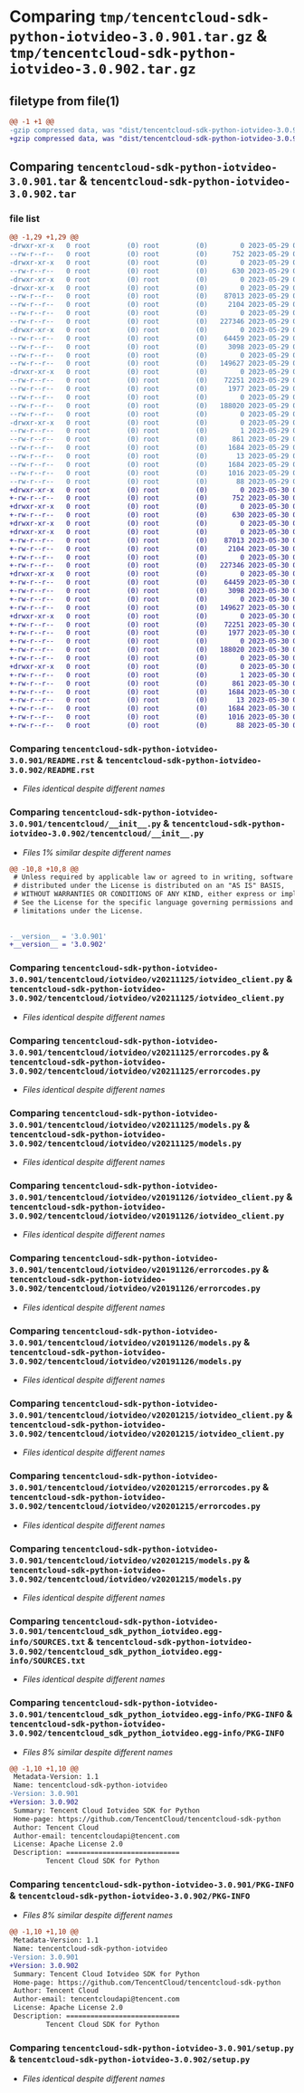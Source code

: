 # Comparing `tmp/tencentcloud-sdk-python-iotvideo-3.0.901.tar.gz` & `tmp/tencentcloud-sdk-python-iotvideo-3.0.902.tar.gz`

## filetype from file(1)

```diff
@@ -1 +1 @@
-gzip compressed data, was "dist/tencentcloud-sdk-python-iotvideo-3.0.901.tar", last modified: Mon May 29 02:30:21 2023, max compression
+gzip compressed data, was "dist/tencentcloud-sdk-python-iotvideo-3.0.902.tar", last modified: Tue May 30 00:25:58 2023, max compression
```

## Comparing `tencentcloud-sdk-python-iotvideo-3.0.901.tar` & `tencentcloud-sdk-python-iotvideo-3.0.902.tar`

### file list

```diff
@@ -1,29 +1,29 @@
-drwxr-xr-x   0 root         (0) root         (0)        0 2023-05-29 02:30:21.000000 tencentcloud-sdk-python-iotvideo-3.0.901/
--rw-r--r--   0 root         (0) root         (0)      752 2023-05-29 02:30:21.000000 tencentcloud-sdk-python-iotvideo-3.0.901/README.rst
-drwxr-xr-x   0 root         (0) root         (0)        0 2023-05-29 02:30:21.000000 tencentcloud-sdk-python-iotvideo-3.0.901/tencentcloud/
--rw-r--r--   0 root         (0) root         (0)      630 2023-05-29 02:30:21.000000 tencentcloud-sdk-python-iotvideo-3.0.901/tencentcloud/__init__.py
-drwxr-xr-x   0 root         (0) root         (0)        0 2023-05-29 02:30:21.000000 tencentcloud-sdk-python-iotvideo-3.0.901/tencentcloud/iotvideo/
-drwxr-xr-x   0 root         (0) root         (0)        0 2023-05-29 02:30:21.000000 tencentcloud-sdk-python-iotvideo-3.0.901/tencentcloud/iotvideo/v20211125/
--rw-r--r--   0 root         (0) root         (0)    87013 2023-05-29 02:30:21.000000 tencentcloud-sdk-python-iotvideo-3.0.901/tencentcloud/iotvideo/v20211125/iotvideo_client.py
--rw-r--r--   0 root         (0) root         (0)     2104 2023-05-29 02:30:21.000000 tencentcloud-sdk-python-iotvideo-3.0.901/tencentcloud/iotvideo/v20211125/errorcodes.py
--rw-r--r--   0 root         (0) root         (0)        0 2023-05-29 02:30:21.000000 tencentcloud-sdk-python-iotvideo-3.0.901/tencentcloud/iotvideo/v20211125/__init__.py
--rw-r--r--   0 root         (0) root         (0)   227346 2023-05-29 02:30:21.000000 tencentcloud-sdk-python-iotvideo-3.0.901/tencentcloud/iotvideo/v20211125/models.py
-drwxr-xr-x   0 root         (0) root         (0)        0 2023-05-29 02:30:21.000000 tencentcloud-sdk-python-iotvideo-3.0.901/tencentcloud/iotvideo/v20191126/
--rw-r--r--   0 root         (0) root         (0)    64459 2023-05-29 02:30:21.000000 tencentcloud-sdk-python-iotvideo-3.0.901/tencentcloud/iotvideo/v20191126/iotvideo_client.py
--rw-r--r--   0 root         (0) root         (0)     3098 2023-05-29 02:30:21.000000 tencentcloud-sdk-python-iotvideo-3.0.901/tencentcloud/iotvideo/v20191126/errorcodes.py
--rw-r--r--   0 root         (0) root         (0)        0 2023-05-29 02:30:21.000000 tencentcloud-sdk-python-iotvideo-3.0.901/tencentcloud/iotvideo/v20191126/__init__.py
--rw-r--r--   0 root         (0) root         (0)   149627 2023-05-29 02:30:21.000000 tencentcloud-sdk-python-iotvideo-3.0.901/tencentcloud/iotvideo/v20191126/models.py
-drwxr-xr-x   0 root         (0) root         (0)        0 2023-05-29 02:30:21.000000 tencentcloud-sdk-python-iotvideo-3.0.901/tencentcloud/iotvideo/v20201215/
--rw-r--r--   0 root         (0) root         (0)    72251 2023-05-29 02:30:21.000000 tencentcloud-sdk-python-iotvideo-3.0.901/tencentcloud/iotvideo/v20201215/iotvideo_client.py
--rw-r--r--   0 root         (0) root         (0)     1977 2023-05-29 02:30:21.000000 tencentcloud-sdk-python-iotvideo-3.0.901/tencentcloud/iotvideo/v20201215/errorcodes.py
--rw-r--r--   0 root         (0) root         (0)        0 2023-05-29 02:30:21.000000 tencentcloud-sdk-python-iotvideo-3.0.901/tencentcloud/iotvideo/v20201215/__init__.py
--rw-r--r--   0 root         (0) root         (0)   188020 2023-05-29 02:30:21.000000 tencentcloud-sdk-python-iotvideo-3.0.901/tencentcloud/iotvideo/v20201215/models.py
--rw-r--r--   0 root         (0) root         (0)        0 2023-05-29 02:30:21.000000 tencentcloud-sdk-python-iotvideo-3.0.901/tencentcloud/iotvideo/__init__.py
-drwxr-xr-x   0 root         (0) root         (0)        0 2023-05-29 02:30:21.000000 tencentcloud-sdk-python-iotvideo-3.0.901/tencentcloud_sdk_python_iotvideo.egg-info/
--rw-r--r--   0 root         (0) root         (0)        1 2023-05-29 02:30:21.000000 tencentcloud-sdk-python-iotvideo-3.0.901/tencentcloud_sdk_python_iotvideo.egg-info/dependency_links.txt
--rw-r--r--   0 root         (0) root         (0)      861 2023-05-29 02:30:21.000000 tencentcloud-sdk-python-iotvideo-3.0.901/tencentcloud_sdk_python_iotvideo.egg-info/SOURCES.txt
--rw-r--r--   0 root         (0) root         (0)     1684 2023-05-29 02:30:21.000000 tencentcloud-sdk-python-iotvideo-3.0.901/tencentcloud_sdk_python_iotvideo.egg-info/PKG-INFO
--rw-r--r--   0 root         (0) root         (0)       13 2023-05-29 02:30:21.000000 tencentcloud-sdk-python-iotvideo-3.0.901/tencentcloud_sdk_python_iotvideo.egg-info/top_level.txt
--rw-r--r--   0 root         (0) root         (0)     1684 2023-05-29 02:30:21.000000 tencentcloud-sdk-python-iotvideo-3.0.901/PKG-INFO
--rw-r--r--   0 root         (0) root         (0)     1016 2023-05-29 02:30:21.000000 tencentcloud-sdk-python-iotvideo-3.0.901/setup.py
--rw-r--r--   0 root         (0) root         (0)       88 2023-05-29 02:30:21.000000 tencentcloud-sdk-python-iotvideo-3.0.901/setup.cfg
+drwxr-xr-x   0 root         (0) root         (0)        0 2023-05-30 00:25:58.000000 tencentcloud-sdk-python-iotvideo-3.0.902/
+-rw-r--r--   0 root         (0) root         (0)      752 2023-05-30 00:25:58.000000 tencentcloud-sdk-python-iotvideo-3.0.902/README.rst
+drwxr-xr-x   0 root         (0) root         (0)        0 2023-05-30 00:25:58.000000 tencentcloud-sdk-python-iotvideo-3.0.902/tencentcloud/
+-rw-r--r--   0 root         (0) root         (0)      630 2023-05-30 00:25:58.000000 tencentcloud-sdk-python-iotvideo-3.0.902/tencentcloud/__init__.py
+drwxr-xr-x   0 root         (0) root         (0)        0 2023-05-30 00:25:58.000000 tencentcloud-sdk-python-iotvideo-3.0.902/tencentcloud/iotvideo/
+drwxr-xr-x   0 root         (0) root         (0)        0 2023-05-30 00:25:58.000000 tencentcloud-sdk-python-iotvideo-3.0.902/tencentcloud/iotvideo/v20211125/
+-rw-r--r--   0 root         (0) root         (0)    87013 2023-05-30 00:25:58.000000 tencentcloud-sdk-python-iotvideo-3.0.902/tencentcloud/iotvideo/v20211125/iotvideo_client.py
+-rw-r--r--   0 root         (0) root         (0)     2104 2023-05-30 00:25:58.000000 tencentcloud-sdk-python-iotvideo-3.0.902/tencentcloud/iotvideo/v20211125/errorcodes.py
+-rw-r--r--   0 root         (0) root         (0)        0 2023-05-30 00:25:58.000000 tencentcloud-sdk-python-iotvideo-3.0.902/tencentcloud/iotvideo/v20211125/__init__.py
+-rw-r--r--   0 root         (0) root         (0)   227346 2023-05-30 00:25:58.000000 tencentcloud-sdk-python-iotvideo-3.0.902/tencentcloud/iotvideo/v20211125/models.py
+drwxr-xr-x   0 root         (0) root         (0)        0 2023-05-30 00:25:58.000000 tencentcloud-sdk-python-iotvideo-3.0.902/tencentcloud/iotvideo/v20191126/
+-rw-r--r--   0 root         (0) root         (0)    64459 2023-05-30 00:25:58.000000 tencentcloud-sdk-python-iotvideo-3.0.902/tencentcloud/iotvideo/v20191126/iotvideo_client.py
+-rw-r--r--   0 root         (0) root         (0)     3098 2023-05-30 00:25:58.000000 tencentcloud-sdk-python-iotvideo-3.0.902/tencentcloud/iotvideo/v20191126/errorcodes.py
+-rw-r--r--   0 root         (0) root         (0)        0 2023-05-30 00:25:58.000000 tencentcloud-sdk-python-iotvideo-3.0.902/tencentcloud/iotvideo/v20191126/__init__.py
+-rw-r--r--   0 root         (0) root         (0)   149627 2023-05-30 00:25:58.000000 tencentcloud-sdk-python-iotvideo-3.0.902/tencentcloud/iotvideo/v20191126/models.py
+drwxr-xr-x   0 root         (0) root         (0)        0 2023-05-30 00:25:58.000000 tencentcloud-sdk-python-iotvideo-3.0.902/tencentcloud/iotvideo/v20201215/
+-rw-r--r--   0 root         (0) root         (0)    72251 2023-05-30 00:25:58.000000 tencentcloud-sdk-python-iotvideo-3.0.902/tencentcloud/iotvideo/v20201215/iotvideo_client.py
+-rw-r--r--   0 root         (0) root         (0)     1977 2023-05-30 00:25:58.000000 tencentcloud-sdk-python-iotvideo-3.0.902/tencentcloud/iotvideo/v20201215/errorcodes.py
+-rw-r--r--   0 root         (0) root         (0)        0 2023-05-30 00:25:58.000000 tencentcloud-sdk-python-iotvideo-3.0.902/tencentcloud/iotvideo/v20201215/__init__.py
+-rw-r--r--   0 root         (0) root         (0)   188020 2023-05-30 00:25:58.000000 tencentcloud-sdk-python-iotvideo-3.0.902/tencentcloud/iotvideo/v20201215/models.py
+-rw-r--r--   0 root         (0) root         (0)        0 2023-05-30 00:25:58.000000 tencentcloud-sdk-python-iotvideo-3.0.902/tencentcloud/iotvideo/__init__.py
+drwxr-xr-x   0 root         (0) root         (0)        0 2023-05-30 00:25:58.000000 tencentcloud-sdk-python-iotvideo-3.0.902/tencentcloud_sdk_python_iotvideo.egg-info/
+-rw-r--r--   0 root         (0) root         (0)        1 2023-05-30 00:25:58.000000 tencentcloud-sdk-python-iotvideo-3.0.902/tencentcloud_sdk_python_iotvideo.egg-info/dependency_links.txt
+-rw-r--r--   0 root         (0) root         (0)      861 2023-05-30 00:25:58.000000 tencentcloud-sdk-python-iotvideo-3.0.902/tencentcloud_sdk_python_iotvideo.egg-info/SOURCES.txt
+-rw-r--r--   0 root         (0) root         (0)     1684 2023-05-30 00:25:58.000000 tencentcloud-sdk-python-iotvideo-3.0.902/tencentcloud_sdk_python_iotvideo.egg-info/PKG-INFO
+-rw-r--r--   0 root         (0) root         (0)       13 2023-05-30 00:25:58.000000 tencentcloud-sdk-python-iotvideo-3.0.902/tencentcloud_sdk_python_iotvideo.egg-info/top_level.txt
+-rw-r--r--   0 root         (0) root         (0)     1684 2023-05-30 00:25:58.000000 tencentcloud-sdk-python-iotvideo-3.0.902/PKG-INFO
+-rw-r--r--   0 root         (0) root         (0)     1016 2023-05-30 00:25:58.000000 tencentcloud-sdk-python-iotvideo-3.0.902/setup.py
+-rw-r--r--   0 root         (0) root         (0)       88 2023-05-30 00:25:58.000000 tencentcloud-sdk-python-iotvideo-3.0.902/setup.cfg
```

### Comparing `tencentcloud-sdk-python-iotvideo-3.0.901/README.rst` & `tencentcloud-sdk-python-iotvideo-3.0.902/README.rst`

 * *Files identical despite different names*

### Comparing `tencentcloud-sdk-python-iotvideo-3.0.901/tencentcloud/__init__.py` & `tencentcloud-sdk-python-iotvideo-3.0.902/tencentcloud/__init__.py`

 * *Files 1% similar despite different names*

```diff
@@ -10,8 +10,8 @@
 # Unless required by applicable law or agreed to in writing, software
 # distributed under the License is distributed on an "AS IS" BASIS,
 # WITHOUT WARRANTIES OR CONDITIONS OF ANY KIND, either express or implied.
 # See the License for the specific language governing permissions and
 # limitations under the License.
 
 
-__version__ = '3.0.901'
+__version__ = '3.0.902'
```

### Comparing `tencentcloud-sdk-python-iotvideo-3.0.901/tencentcloud/iotvideo/v20211125/iotvideo_client.py` & `tencentcloud-sdk-python-iotvideo-3.0.902/tencentcloud/iotvideo/v20211125/iotvideo_client.py`

 * *Files identical despite different names*

### Comparing `tencentcloud-sdk-python-iotvideo-3.0.901/tencentcloud/iotvideo/v20211125/errorcodes.py` & `tencentcloud-sdk-python-iotvideo-3.0.902/tencentcloud/iotvideo/v20211125/errorcodes.py`

 * *Files identical despite different names*

### Comparing `tencentcloud-sdk-python-iotvideo-3.0.901/tencentcloud/iotvideo/v20211125/models.py` & `tencentcloud-sdk-python-iotvideo-3.0.902/tencentcloud/iotvideo/v20211125/models.py`

 * *Files identical despite different names*

### Comparing `tencentcloud-sdk-python-iotvideo-3.0.901/tencentcloud/iotvideo/v20191126/iotvideo_client.py` & `tencentcloud-sdk-python-iotvideo-3.0.902/tencentcloud/iotvideo/v20191126/iotvideo_client.py`

 * *Files identical despite different names*

### Comparing `tencentcloud-sdk-python-iotvideo-3.0.901/tencentcloud/iotvideo/v20191126/errorcodes.py` & `tencentcloud-sdk-python-iotvideo-3.0.902/tencentcloud/iotvideo/v20191126/errorcodes.py`

 * *Files identical despite different names*

### Comparing `tencentcloud-sdk-python-iotvideo-3.0.901/tencentcloud/iotvideo/v20191126/models.py` & `tencentcloud-sdk-python-iotvideo-3.0.902/tencentcloud/iotvideo/v20191126/models.py`

 * *Files identical despite different names*

### Comparing `tencentcloud-sdk-python-iotvideo-3.0.901/tencentcloud/iotvideo/v20201215/iotvideo_client.py` & `tencentcloud-sdk-python-iotvideo-3.0.902/tencentcloud/iotvideo/v20201215/iotvideo_client.py`

 * *Files identical despite different names*

### Comparing `tencentcloud-sdk-python-iotvideo-3.0.901/tencentcloud/iotvideo/v20201215/errorcodes.py` & `tencentcloud-sdk-python-iotvideo-3.0.902/tencentcloud/iotvideo/v20201215/errorcodes.py`

 * *Files identical despite different names*

### Comparing `tencentcloud-sdk-python-iotvideo-3.0.901/tencentcloud/iotvideo/v20201215/models.py` & `tencentcloud-sdk-python-iotvideo-3.0.902/tencentcloud/iotvideo/v20201215/models.py`

 * *Files identical despite different names*

### Comparing `tencentcloud-sdk-python-iotvideo-3.0.901/tencentcloud_sdk_python_iotvideo.egg-info/SOURCES.txt` & `tencentcloud-sdk-python-iotvideo-3.0.902/tencentcloud_sdk_python_iotvideo.egg-info/SOURCES.txt`

 * *Files identical despite different names*

### Comparing `tencentcloud-sdk-python-iotvideo-3.0.901/tencentcloud_sdk_python_iotvideo.egg-info/PKG-INFO` & `tencentcloud-sdk-python-iotvideo-3.0.902/tencentcloud_sdk_python_iotvideo.egg-info/PKG-INFO`

 * *Files 8% similar despite different names*

```diff
@@ -1,10 +1,10 @@
 Metadata-Version: 1.1
 Name: tencentcloud-sdk-python-iotvideo
-Version: 3.0.901
+Version: 3.0.902
 Summary: Tencent Cloud Iotvideo SDK for Python
 Home-page: https://github.com/TencentCloud/tencentcloud-sdk-python
 Author: Tencent Cloud
 Author-email: tencentcloudapi@tencent.com
 License: Apache License 2.0
 Description: ============================
         Tencent Cloud SDK for Python
```

### Comparing `tencentcloud-sdk-python-iotvideo-3.0.901/PKG-INFO` & `tencentcloud-sdk-python-iotvideo-3.0.902/PKG-INFO`

 * *Files 8% similar despite different names*

```diff
@@ -1,10 +1,10 @@
 Metadata-Version: 1.1
 Name: tencentcloud-sdk-python-iotvideo
-Version: 3.0.901
+Version: 3.0.902
 Summary: Tencent Cloud Iotvideo SDK for Python
 Home-page: https://github.com/TencentCloud/tencentcloud-sdk-python
 Author: Tencent Cloud
 Author-email: tencentcloudapi@tencent.com
 License: Apache License 2.0
 Description: ============================
         Tencent Cloud SDK for Python
```

### Comparing `tencentcloud-sdk-python-iotvideo-3.0.901/setup.py` & `tencentcloud-sdk-python-iotvideo-3.0.902/setup.py`

 * *Files identical despite different names*

